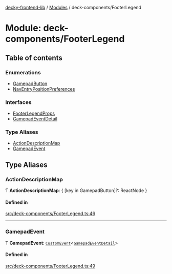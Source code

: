 [decky-frontend-lib](../README.md) / [Modules](../modules.md) / deck-components/FooterLegend

# Module: deck-components/FooterLegend

## Table of contents

### Enumerations

- [GamepadButton](../enums/deck_components_FooterLegend.GamepadButton.md)
- [NavEntryPositionPreferences](../enums/deck_components_FooterLegend.NavEntryPositionPreferences.md)

### Interfaces

- [FooterLegendProps](../interfaces/deck_components_FooterLegend.FooterLegendProps.md)
- [GamepadEventDetail](../interfaces/deck_components_FooterLegend.GamepadEventDetail.md)

### Type Aliases

- [ActionDescriptionMap](deck_components_FooterLegend.md#actiondescriptionmap)
- [GamepadEvent](deck_components_FooterLegend.md#gamepadevent)

## Type Aliases

### ActionDescriptionMap

Ƭ **ActionDescriptionMap**: { [key in GamepadButton]?: ReactNode }

#### Defined in

[src/deck-components/FooterLegend.ts:46](https://github.com/SteamDeckHomebrew/decky-frontend-lib/blob/4affd4a/src/deck-components/FooterLegend.ts#L46)

___

### GamepadEvent

Ƭ **GamepadEvent**: [`CustomEvent`]( https://developer.mozilla.org/en-US/docs/Web/API/CustomEvent )<[`GamepadEventDetail`](../interfaces/deck_components_FooterLegend.GamepadEventDetail.md)\>

#### Defined in

[src/deck-components/FooterLegend.ts:49](https://github.com/SteamDeckHomebrew/decky-frontend-lib/blob/4affd4a/src/deck-components/FooterLegend.ts#L49)
